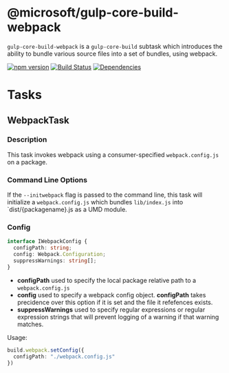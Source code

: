 # @microsoft/gulp-core-build-webpack

`gulp-core-build-webpack` is a `gulp-core-build` subtask which introduces the ability to bundle various source files into a set of bundles, using webpack.

[![npm version](https://badge.fury.io/js/%40microsoft%2Fgulp-core-build-webpack.svg)](https://badge.fury.io/js/%40microsoft%2Fgulp-core-build-webpack)
[![Build Status](https://travis-ci.org/Microsoft/gulp-core-build-webpack.svg?branch=master)](https://travis-ci.org/Microsoft/gulp-core-build-webpack)
[![Dependencies](https://david-dm.org/Microsoft/gulp-core-build-webpack.svg)](https://david-dm.org/Microsoft/gulp-core-build-webpack)

# Tasks
## WebpackTask

### Description
This task invokes webpack using a consumer-specified `webpack.config.js` on a package.

### Command Line Options
If the `--initwebpack` flag is passed to the command line, this task will initialize a `webpack.config.js` which bundles `lib/index.js` into `dist/{packagename}.js as a UMD module.

### Config
```typescript
interface IWebpackConfig {
  configPath: string;
  config: Webpack.Configuration;
  suppressWarnings: string[];
}
```
* **configPath** used to specify the local package relative path to a `webpack.config.js`
* **config** used to specify a webpack config object. **configPath** takes precidence over this option if it is set and the file it refefences exists.
* **suppressWarnings** used to specify regular expressions or regular expression strings that will prevent logging of a warning if that warning matches.

Usage:
```typescript
build.webpack.setConfig({
  configPath: "./webpack.config.js"
})
```
